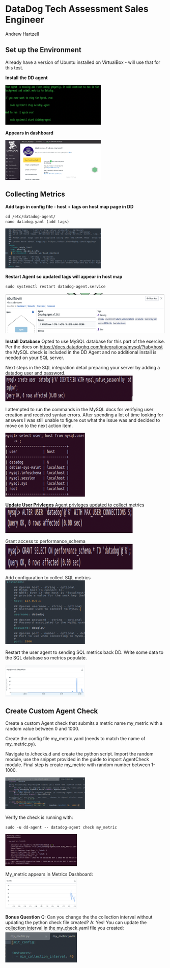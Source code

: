 # DataDog Tech Assessment Sales Engineer
Andrew Hartzell

## Set up the Environment

Already have a version of Ubuntu installed on VirtualBox - will use that for this test.

**Install the DD agent**

<img src="/screenshots/dd_agent_install.png" alt="Ubuntu up and running" style="height: 125px; width:300px;"/>

**Appears in dashboard**

<img src="/screenshots/dd_dash.png" alt="Agent in Dash" style="height: 125px; width:300px;"/>

## Collecting Metrics


**Add tags in config file - host + tags on host map page in DD**
```
cd /etc/datadog-agent/
nano datadog.yaml (add tags)
```
<img src="/screenshots/tagsyaml.png" alt="Add tags to yaml file" style="height: 125px; width:300px;"/>


**Restart Agent so updated tags will appear in host map**
```  
sudo systemctl restart datadog-agent.service
```
<img src="/screenshots/hostmaptags.png" alt="Tags appear in hostmap" style="height: 125px; width:500px;"/>  

**Install Database**
Opted to use MySQL database for this part of the exercise.  Per the docs on https://docs.datadoghq.com/integrations/mysql/?tab=host the MySQL check is included in the DD Agent and no additional install is needed on your SQL server.

Next steps in the SQL integration detail preparing your server by adding a datadog user and password.
<img src="/screenshots/dd_sql_user.png" alt="Create DD SQL user" style="height: 80px; width:400px;"/>  

I attempted to run the commands in the MySQL docs for verifying user creation and received syntax errors.  After spending a lot of time looking for answers I was still unable to figure out what the issue was and decided to move on to the next action item.

<img src="/screenshots/sql_users.png" alt="Show all SQL users" style="height: 200px; width:250px;"/> 

**Update User Privleges**
Agent privleges updated to collect metrics
<img src="/screenshots/update_user.png" alt="Update DD privleges" style="height: 80px; width:400px;"/> 

Grant access to performance_schema
<img src="/screenshots/perf_schema.png" alt="Give DD access to performance schema" style="height: 80px; width:400px;"/> 

Add configuration to collect SQL metrics
<img src="/screenshots/conf_yaml.png" alt="Add SQL metrics config" style="height: 200px; width:250px;"/> 

Restart the user agent to sending SQL metrics back DD.  Write some data to the SQL database so metrics populate.

<img src="/screenshots/mysql_metrics.png" alt="SQL appear in metrics" style="height: 100px; width:250px;"/> 


## Create Custom Agent Check
Create a custom Agent check that submits a metric name my_metric with a random value between 0 and 1000.

Create the config file my_metric.yaml (needs to match the name of my_metric.py).

Navigate to /checks.d and create the python script.  Import the random module, use the snippet provided in the guide to import AgentCheck module.
Final step is create my_metric with random number between 1-1000.

<img src="/screenshots/my_metric.png" alt="my_metric.py script" style="height: 100px; width:250px;"/> 

Verify the check is running with: 
```
sudo -u dd-agent -- datadog-agent check my_metric
```
<img src="/screenshots/check_ok.png" alt="Check my_metric" style="height: 100px; width:225px;"/> 

My_metric appears in Metrics Dashboard:
<img src="/screenshots/metrics_dash.png" alt="Check my_metric in DD metrics dashboard" style="height: 100px; width:225px;"/> 

**Bonus Question**
Q: Can you change the the collection interval without updating the python check file created?
A: Yes! You can update the collection interval in the my_check.yaml file you created:
<img src="/screenshots/collection_interval.png" alt="Update collection interval in config file" style="height: 100px; width:225px;"/>